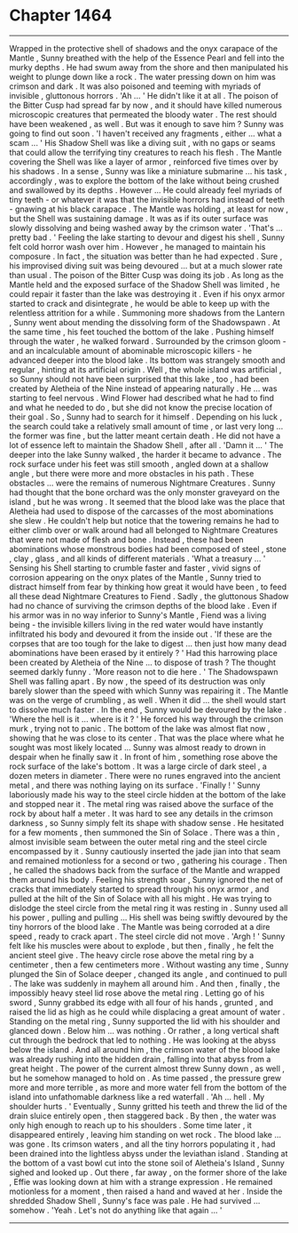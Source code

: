 
# Chapter 1464


---

Wrapped in the protective shell of shadows and the onyx carapace of the Mantle , Sunny breathed with the help of the Essence Pearl and fell into the murky depths . He had swum away from the shore and then manipulated his weight to plunge down like a rock . The water pressing down on him was crimson and dark .
It was also poisoned and teeming with myriads of invisible , gluttonous horrors .
'Ah ... '
He didn't like it at all .
The poison of the Bitter Cusp had spread far by now , and it should have killed numerous microscopic creatures that permeated the bloody water . The rest should have been weakened , as well . But was it enough to save him ? Sunny was going to find out soon .
'I haven't received any fragments , either ... what a scam ... '
His Shadow Shell was like a diving suit , with no gaps or seams that could allow the terrifying tiny creatures to reach his flesh . The Mantle covering the Shell was like a layer of armor , reinforced five times over by his shadows . In a sense , Sunny was like a miniature submarine ... his task , accordingly , was to explore the bottom of the lake without being crushed and swallowed by its depths .
However ...
He could already feel myriads of tiny teeth - or whatever it was that the invisible horrors had instead of teeth - gnawing at his black carapace . The Mantle was holding , at least for now , but the Shell was sustaining damage . It was as if its outer surface was slowly dissolving and being washed away by the crimson water .
'That's ... pretty bad . '
Feeling the lake starting to devour and digest his shell , Sunny felt cold horror wash over him . However , he managed to maintain his composure . In fact , the situation was better than he had expected . Sure , his improvised diving suit was being devoured ... but at a much slower rate than usual .
The poison of the Bitter Cusp was doing its job .
As long as the Mantle held and the exposed surface of the Shadow Shell was limited , he could repair it faster than the lake was destroying it . Even if his onyx armor started to crack and disintegrate , he would be able to keep up with the relentless attrition for a while .
Summoning more shadows from the Lantern , Sunny went about mending the dissolving form of the Shadowspawn . At the same time , his feet touched the bottom of the lake . Pushing himself through the water , he walked forward .
Surrounded by the crimson gloom - and an incalculable amount of abominable microscopic killers - he advanced deeper into the blood lake . Its bottom was strangely smooth and regular , hinting at its artificial origin . Well , the whole island was artificial , so Sunny should not have been surprised that this lake , too , had been created by Aletheia of the Nine instead of appearing naturally .
He ... was starting to feel nervous .
Wind Flower had described what he had to find and what he needed to do , but she did not know the precise location of their goal . So , Sunny had to search for it himself . Depending on his luck , the search could take a relatively small amount of time , or last very long ... the former was fine , but the latter meant certain death .
He did not have a lot of essence left to maintain the Shadow Shell , after all .
'Damn it ... '
The deeper into the lake Sunny walked , the harder it became to advance . The rock surface under his feet was still smooth , angled down at a shallow angle , but there were more and more obstacles in his path . These obstacles ... were the remains of numerous Nightmare Creatures .
Sunny had thought that the bone orchard was the only monster graveyard on the island , but he was wrong . It seemed that the blood lake was the place that Aletheia had used to dispose of the carcasses of the most abominations she slew .
He couldn't help but notice that the towering remains he had to either climb over or walk around had all belonged to Nightmare Creatures that were not made of flesh and bone . Instead , these had been abominations whose monstrous bodies had been composed of steel , stone , clay , glass , and all kinds of different materials .
'What a treasury ... '
Sensing his Shell starting to crumble faster and faster , vivid signs of corrosion appearing on the onyx plates of the Mantle , Sunny tried to distract himself from fear by thinking how great it would have been , to feed all these dead Nightmare Creatures to Fiend .
Sadly , the gluttonous Shadow had no chance of surviving the crimson depths of the blood lake . Even if his armor was in no way inferior to Sunny's Mantle , Fiend was a living being - the invisible killers living in the red water would have instantly infiltrated his body and devoured it from the inside out .
'If these are the corpses that are too tough for the lake to digest ... then just how many dead abominations have been erased by it entirely ? '
Had this harrowing place been created by Aletheia of the Nine ... to dispose of trash ?
The thought seemed darkly funny .
'More reason not to die here . '
The Shadowspawn Shell was falling apart . By now , the speed of its destruction was only barely slower than the speed with which Sunny was repairing it . The Mantle was on the verge of crumbling , as well . When it did ... the shell would start to dissolve much faster .
In the end , Sunny would be devoured by the lake .
'Where the hell is it ... where is it ? '
He forced his way through the crimson murk , trying not to panic . The bottom of the lake was almost flat now , showing that he was close to its center . That was the place where what he sought was most likely located ...
Sunny was almost ready to drown in despair when he finally saw it .
In front of him , something rose above the rock surface of the lake's bottom . It was a large circle of dark steel , a dozen meters in diameter . There were no runes engraved into the ancient metal , and there was nothing laying on its surface .
'Finally ! '
Sunny laboriously made his way to the steel circle hidden at the bottom of the lake and stopped near it . The metal ring was raised above the surface of the rock by about half a meter . It was hard to see any details in the crimson darkness , so Sunny simply felt its shape with shadow sense .
He hesitated for a few moments , then summoned the Sin of Solace .
There was a thin , almost invisible seam between the outer metal ring and the steel circle encompassed by it . Sunny cautiously inserted the jade jian into that seam and remained motionless for a second or two , gathering his courage .
Then , he called the shadows back from the surface of the Mantle and wrapped them around his body . Feeling his strength soar , Sunny ignored the net of cracks that immediately started to spread through his onyx armor , and pulled at the hilt of the Sin of Solace with all his might .
He was trying to dislodge the steel circle from the metal ring it was resting in .
Sunny used all his power , pulling and pulling ...
His shell was being swiftly devoured by the tiny horrors of the blood lake .
The Mantle was being corroded at a dire speed , ready to crack apart .
The steel circle did not move .
'Argh ! '
Sunny felt like his muscles were about to explode , but then , finally , he felt the ancient steel give . The heavy circle rose above the metal ring by a centimeter , then a few centimeters more . Without wasting any time , Sunny plunged the Sin of Solace deeper , changed its angle , and continued to pull .
The lake was suddenly in mayhem all around him .
And then , finally , the impossibly heavy steel lid rose above the metal ring . Letting go of his sword , Sunny grabbed its edge with all four of his hands , grunted , and raised the lid as high as he could while displacing a great amount of water .
Standing on the metal ring , Sunny supported the lid with his shoulder and glanced down .
Below him ... was nothing .
Or rather , a long vertical shaft cut through the bedrock that led to nothing .
He was looking at the abyss below the island .
And all around him , the crimson water of the blood lake was already rushing into the hidden drain , falling into that abyss from a great height .
The power of the current almost threw Sunny down , as well , but he somehow managed to hold on . As time passed , the pressure grew more and more terrible , as more and more water fell from the bottom of the island into unfathomable darkness like a red waterfall .
'Ah ... hell . My shoulder hurts . '
Eventually , Sunny gritted his teeth and threw the lid of the drain sluice entirely open , then staggered back .
By then , the water was only high enough to reach up to his shoulders .
Some time later , it disappeared entirely , leaving him standing on wet rock .
The blood lake ... was gone . Its crimson waters , and all the tiny horrors populating it , had been drained into the lightless abyss under the leviathan island .
Standing at the bottom of a vast bowl cut into the stone soil of Aletheia's Island , Sunny sighed and looked up .
Out there , far away , on the former shore of the lake , Effie was looking down at him with a strange expression .
He remained motionless for a moment , then raised a hand and waved at her .
Inside the shredded Shadow Shell , Sunny's face was pale .
He had survived ... somehow .
'Yeah . Let's not do anything like that again ... '

---

